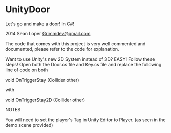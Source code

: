 UnityDoor
=========

Let's go and make a door! In C#!

2014 Sean Loper
Grimmdev@gmail.com

The code that comes with this project is very well commented and documented, please refer to the code for explanation.

Want to use Unity's new 2D System instead of 3D? EASY! Follow these steps!
Open both the Door.cs file and Key.cs file and replace the following line of code on both

void OnTriggerStay (Collider other)

with

void OnTriggerStay2D (Collider other)

NOTES

You will need to set the player's Tag in Unity Editor to Player. (as seen in the demo scene provided)
